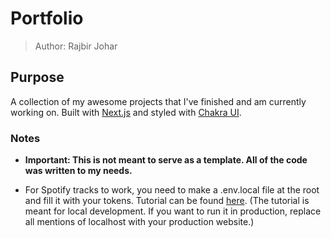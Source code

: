 # Portfolio

> Author: Rajbir Johar

## Purpose

A collection of my awesome projects that I've finished and am currently working on. Built with [Next.js](https://nextjs.org/) and styled with [Chakra UI](https://next.chakra-ui.com/).

### Notes

- **Important: This is not meant to serve as a template. All of the code was written to my needs.**

- For Spotify tracks to work, you need to make a .env.local file at the root and fill it with your tokens. Tutorial can be found [here](https://leerob.io/blog/spotify-api-nextjs). (The tutorial is meant for local development. If you want to run it in production, replace all mentions of localhost with your production website.)

